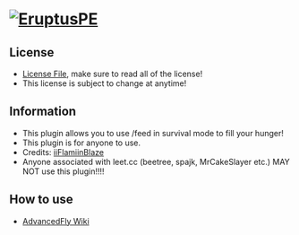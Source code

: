 # [![EruptusPE](https://i.imgur.com/kLCLfLC.png)](http://eruptuspe.tk) 

## License
* [License File](https://github.com/iiFlamiinBlaze/PocketMine-Plugins/blob/master/LICENSE), make sure to read all of the license!
* This license is subject to change at anytime! 

## Information
* This plugin allows you to use /feed in survival mode to fill your hunger!
* This plugin is for anyone to use.
* Credits: [iiFlamiinBlaze](https://github.com/iiFlamiinBlaze)
* Anyone associated with leet.cc (beetree, spajk, MrCakeSlayer etc.) MAY NOT use this plugin!!!! 

## How to use
* [AdvancedFly Wiki](https://github.com/iiFlamiinBlaze/PocketMine-Plugins/wiki/AdvancedFeed)
